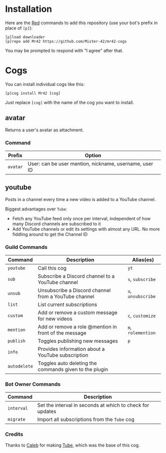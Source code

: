 # Installation

Here are the [Red](https://github.com/Cog-Creators/Red-DiscordBot) commands to add this repository (use your bot's prefix in place of `[p]`):
```
[p]load downloader
[p]repo add Mr42 https://github.com/Mister-42/mr42-cogs
```

You may be prompted to respond with "I agree" after that.


# Cogs

You can install individual cogs like this:
```
[p]cog install Mr42 [cog]
```

Just replace `[cog]` with the name of the cog you want to install.

## avatar

Returns a user's avatar as attachment.

### Command

| Prefix   | Option                                                 |
| -------- | ------------------------------------------------------ |
| `avatar` | User: can be user mention, nickname, username, user ID |


## youtube

Posts in a channel every time a new video is added to a YouTube channel.

Biggest advantages over `Tube`:
- Fetch any YouTube feed only once per interval, independent of how many Discord channels are subscribed to it
- Add YouTube channels or edit its settings with almost any URL. No more fiddling around to get the Channel ID

### Guild Commands

| Command      | Description                                            | Alias(es) |
| ------------ | ------------------------------------------------------ | --------- |
| `youtube`    | Call this cog                                          | `yt` |
| `sub`        | Subscribe a Discord channel to a YouTube channel       | `s`, `subscribe` |
| `unsub`      | Unsubscribe a Discord channel from a YouTube channel   | `u`, `unsubscribe` |
| `list`       | List current subscriptions                             ||
| `custom`     | Add or remove a custom message for new videos          | `c`, `customize` |
| `mention`    | Add or remove a role @mention in front of the message  | `m`, `rolemention` |
| `publish`    | Toggles publishing new messages                        | `p` |
| `info`       | Provides information about a YouTube subscription      ||
| `autodelete` | Toggles auto deleting the commands given to the plugin ||

### Bot Owner Commands

| Command    | Description |
| ---------- | ----------- |
| `interval` | Set the interval in seconds at which to check for updates |
| `migrate`  | Import all subscriptions from the `Tube` cog |

### Credits

Thanks to [Caleb](https://gitlab.com/CrunchBangDev) for making [Tube](https://gitlab.com/CrunchBangDev/cbd-cogs/-/tree/master/Tube), which was the base of this cog.
